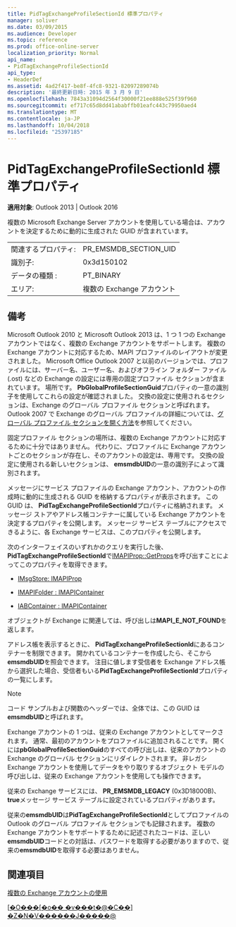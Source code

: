 ```yaml
---
title: PidTagExchangeProfileSectionId 標準プロパティ
manager: soliver
ms.date: 03/09/2015
ms.audience: Developer
ms.topic: reference
ms.prod: office-online-server
localization_priority: Normal
api_name:
- PidTagExchangeProfileSectionId
api_type:
- HeaderDef
ms.assetid: 4ad2f417-be8f-4fc8-9321-82097289074b
description: '最終更新日時: 2015 年 3 月 9 日'
ms.openlocfilehash: 7843a31094d2564f30000f21ee888e525f39f960
ms.sourcegitcommit: ef717c65d8dd41ababffb01eafc443c79950aed4
ms.translationtype: MT
ms.contentlocale: ja-JP
ms.lasthandoff: 10/04/2018
ms.locfileid: "25397185"
---
```

# <a name="pidtagexchangeprofilesectionid-canonical-property"></a>PidTagExchangeProfileSectionId 標準プロパティ

  
  
**適用対象**: Outlook 2013 | Outlook 2016 
  
複数の Microsoft Exchange Server アカウントを使用している場合は、アカウントを決定するために動的に生成された GUID が含まれています。
  
|||
|:-----|:-----|
|関連するプロパティ:  <br/> |PR_EMSMDB_SECTION_UID  <br/> |
|識別子:  <br/> |0x3d150102  <br/> |
|データの種類 :   <br/> |PT_BINARY  <br/> |
|エリア:  <br/> |複数の Exchange アカウント  <br/> |
   
## <a name="remarks"></a>備考

Microsoft Outlook 2010 と Microsoft Outlook 2013 は、1 つ 1 つの Exchange アカウントではなく、複数の Exchange アカウントをサポートします。 複数の Exchange アカウントに対応するため、MAPI プロファイルのレイアウトが変更されました。 Microsoft Office Outlook 2007 と以前のバージョンでは、プロファイルには、サーバー名、ユーザー名、およびオフライン フォルダー ファイル (.ost) などの Exchange の設定には専用の固定プロファイル セクションが含まれています。 場所です。 **PbGlobalProfileSectionGuid**プロパティの一意の識別子を使用してこれらの設定が確認されました。 交換の設定に使用されるセクションは、Exchange のグローバル プロファイル セクションと呼ばれます。 Outlook 2007 で Exchange のグローバル プロファイルの詳細については、[グローバル プロファイル セクションを開く方法](https://support.microsoft.com/kb/188482)を参照してください。
  
固定プロファイル セクションの場所は、複数の Exchange アカウントに対応するために十分ではありません。 代わりに、プロファイルに Exchange アカウントごとのセクションが存在し、そのアカウントの設定は、専用です。 交換の設定に使用される新しいセクションは、 **emsmdbUID**の一意の識別子によって識別されます。
  
メッセージにサービス プロファイルの Exchange アカウント、アカウントの作成時に動的に生成される GUID を格納するプロパティが表示されます。 この GUID は、 **PidTagExchangeProfileSectionId**プロパティに格納されます。 メッセージ ストアやアドレス帳コンテナーに属している Exchange アカウントを決定するプロパティを公開します。 メッセージ サービス テーブルにアクセスできるように、各 Exchange サービスは、このプロパティを公開します。 
  
次のインターフェイスのいずれかのクエリを実行した後、 **PidTagExchangeProfileSectionId**で[IMAPIProp::GetProps](imapiprop-getprops.md)を呼び出すことによってこのプロパティを取得できます。 
  
- [IMsgStore: IMAPIProp](imsgstoreimapiprop.md)
    
- [IMAPIFolder : IMAPIContainer](imapifolderimapicontainer.md)
    
- [IABContainer : IMAPIContainer](iabcontainerimapicontainer.md)
    
オブジェクトが Exchange に関連しては、呼び出しは**MAPI_E_NOT_FOUND**を返します。
  
アドレス帳を表示するときに、 **PidTagExchangeProfileSectionId**にあるコンテナーを制限できます。 開かれているコンテナーを作成したら、そこから**emsmdbUID**を照会できます。 注目に値します受信者を Exchange アドレス帳から選択した場合、受信者もいる**PidTagExchangeProfileSectionId**プロパティの一覧にします。 
  
> [!NOTE]
> コード サンプルおよび関数のヘッダーでは、全体では、この GUID は**emsmdbUID**と呼ばれます。 
  
Exchange アカウントの 1 つは、従来の Exchange アカウントとしてマークされます。 通常、最初のアカウントをプロファイルに追加されることです。 開くには**pbGlobalProfileSectionGuid**のすべての呼び出しは、従来のアカウントの Exchange のグローバル セクションにリダイレクトされます。 非レガシ Exchange アカウントを使用してデータをやり取りするオブジェクト モデルの呼び出しは、従来の Exchange アカウントを使用しても操作できます。 
  
従来の Exchange サービスには、 **PR_EMSMDB_LEGACY** (0x3D18000B)、 **true**メッセージ サービス テーブルに設定されているプロパティがあります。 
  
従来の**emsmdbUID**は**PidTagExchangeProfileSectionId**としてプロファイルの Outlook のグローバル プロファイル セクションでも記録されます。 複数の Exchange アカウントをサポートするために記述されたコードは、正しい**emsmdbUID**コードとの対話は、パスワードを取得する必要がありますので、従来の**emsmdbUID**を取得する必要はありません。
  
## <a name="see-also"></a>関連項目



[複数の Exchange アカウントの使用](using-multiple-exchange-accounts.md)


[[�O���[�o�� �v���t�@�C��] �Z�N�V������J�����@](https://support.microsoft.com/kb/188482)

